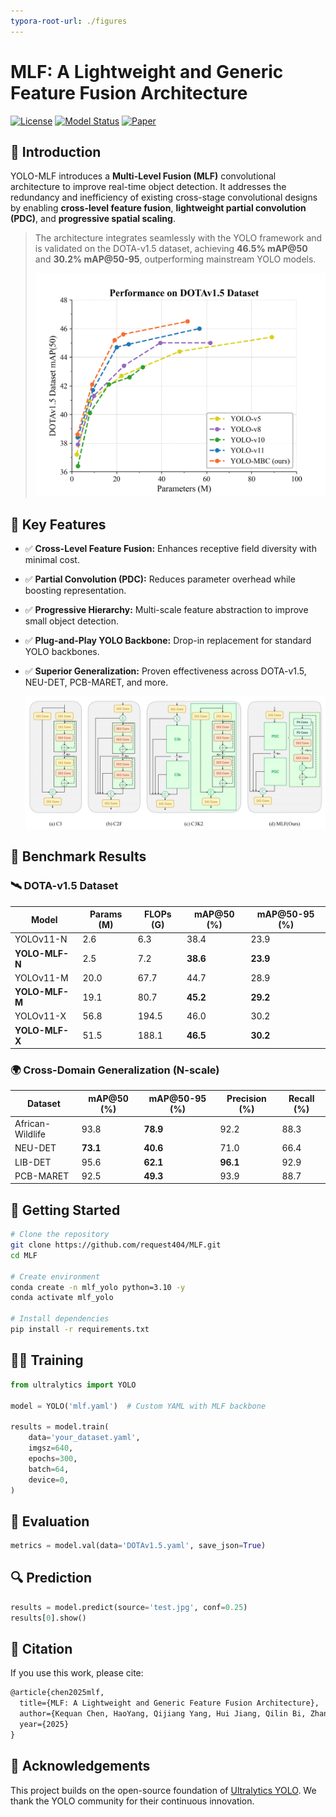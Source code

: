```yaml
---
typora-root-url: ./figures
---
```


# MLF: A Lightweight and Generic Feature Fusion Architecture

[![License](https://img.shields.io/badge/license-Apache--2.0-blue)](LICENSE) [![Model Status](https://img.shields.io/badge/status-Research-orange)]() [![Paper](https://img.shields.io/badge/arXiv-MLF--YOLO-green)](https://github.com/request404/MLF)



## 📌 Introduction

YOLO-MLF introduces a **Multi-Level Fusion (MLF)** convolutional architecture to improve real-time object detection. It addresses the redundancy and inefficiency of existing cross-stage convolutional designs by enabling **cross-level feature fusion**, **lightweight partial convolution (PDC)**, and **progressive spatial scaling**.

> The architecture integrates seamlessly with the YOLO framework and is validated on the DOTA-v1.5 dataset, achieving **46.5% mAP@50** and **30.2% mAP@50-95**, outperforming mainstream YOLO models.
>
> ![](/./assets/figure1.jpg)
>
> 

## 🚀 Key Features

- ✅ **Cross-Level Feature Fusion:** Enhances receptive field diversity with minimal cost.

- ✅ **Partial Convolution (PDC):** Reduces parameter overhead while boosting representation.

- ✅ **Progressive Hierarchy:** Multi-scale feature abstraction to improve small object detection.

- ✅ **Plug-and-Play YOLO Backbone:** Drop-in replacement for standard YOLO backbones.

- ✅ **Superior Generalization:** Proven effectiveness across DOTA-v1.5, NEU-DET, PCB-MARET, and more.

  ![](/../assets/figure2.jpg)

## 🧪 Benchmark Results

### 🛰 DOTA-v1.5 Dataset

| Model          | Params (M) | FLOPs (G) | mAP@50 (%) | mAP@50-95 (%) |
| -------------- | ---------- | --------- | ---------- | ------------- |
| YOLOv11-N      | 2.6        | 6.3       | 38.4       | 23.9          |
| **YOLO-MLF-N** | 2.5        | 7.2       | **38.6**   | **23.9**      |
| YOLOv11-M      | 20.0       | 67.7      | 44.7       | 28.9          |
| **YOLO-MLF-M** | 19.1       | 80.7      | **45.2**   | **29.2**      |
| YOLOv11-X      | 56.8       | 194.5     | 46.0       | 30.2          |
| **YOLO-MLF-X** | 51.5       | 188.1     | **46.5**   | **30.2**      |

### 🌍 Cross-Domain Generalization (N-scale)

| Dataset          | mAP@50 (%) | mAP@50-95 (%) | Precision (%) | Recall (%) |
| ---------------- | ---------- | ------------- | ------------- | ---------- |
| African-Wildlife | 93.8       | **78.9**      | 92.2          | 88.3       |
| NEU-DET          | **73.1**   | **40.6**      | 71.0          | 66.4       |
| LIB-DET          | 95.6       | **62.1**      | **96.1**      | 92.9       |
| PCB-MARET        | 92.5       | **49.3**      | 93.9          | 88.7       |

## 🧰 Getting Started

```bash
# Clone the repository
git clone https://github.com/request404/MLF.git
cd MLF

# Create environment
conda create -n mlf_yolo python=3.10 -y
conda activate mlf_yolo

# Install dependencies
pip install -r requirements.txt
```

## 🏋️‍♂️ Training

```python
from ultralytics import YOLO

model = YOLO('mlf.yaml')  # Custom YAML with MLF backbone

results = model.train(
    data='your_dataset.yaml',
    imgsz=640,
    epochs=300,
    batch=64,
    device=0,
)
```

## 🧪 Evaluation

```python
metrics = model.val(data='DOTAv1.5.yaml', save_json=True)
```

## 🔍 Prediction

```python
results = model.predict(source='test.jpg', conf=0.25)
results[0].show()
```

## 📄 Citation

If you use this work, please cite:

```latex
@article{chen2025mlf,
  title={MLF: A Lightweight and Generic Feature Fusion Architecture},
  author={Kequan Chen, HaoYang, Qijiang Yang, Hui Jiang, Qilin Bi, Zhansi Jiang},
  year={2025}
}
```

## 🤝 Acknowledgements

This project builds on the open-source foundation of [Ultralytics YOLO](https://github.com/ultralytics/ultralytics). We thank the YOLO community for their continuous innovation.
